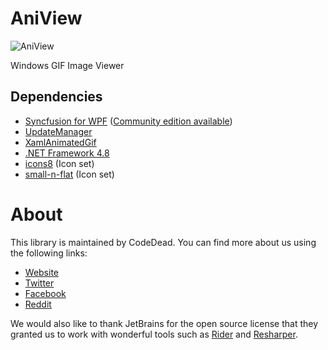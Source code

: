 # AniView
![AniView](https://i.imgur.com/oe1Y4Bm.png)

Windows GIF Image Viewer

## Dependencies
* [Syncfusion for WPF](https://www.syncfusion.com/) ([Community edition available](https://www.syncfusion.com/products/communitylicense))
* [UpdateManager](https://github.com/CodeDead/UpdateManager)
* [XamlAnimatedGif](https://github.com/XamlAnimatedGif/XamlAnimatedGif)
* [.NET Framework 4.8](https://dotnet.microsoft.com/download/dotnet-framework/net48)
* [icons8](https://icons8.com) (Icon set)
* [small-n-flat](https://github.com/paomedia/small-n-flat) (Icon set)

# About
This library is maintained by CodeDead. You can find more about us using the following links:
* [Website](https://codedead.com)
* [Twitter](https://twitter.com/C0DEDEAD)
* [Facebook](https://facebook.com/deadlinecodedead)
* [Reddit](https://reddit.com/r/CodeDead/)

We would also like to thank JetBrains for the open source license that they granted us to work with wonderful tools such as [Rider](https://jetbrains.com/rider) and [Resharper](https://jetbrains.com/resharper).
